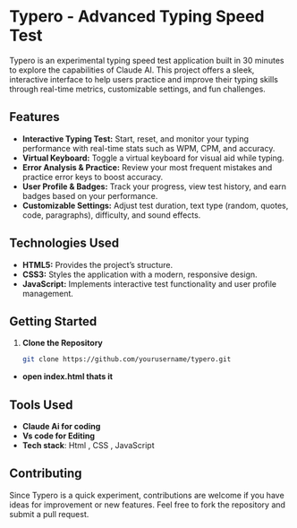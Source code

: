 # Typero - Advanced Typing Speed Test

Typero is an experimental typing speed test application built in 30 minutes to explore the capabilities of Claude AI. This project offers a sleek, interactive interface to help users practice and improve their typing skills through real-time metrics, customizable settings, and fun challenges.

## Features

- **Interactive Typing Test:** Start, reset, and monitor your typing performance with real-time stats such as WPM, CPM, and accuracy.
- **Virtual Keyboard:** Toggle a virtual keyboard for visual aid while typing.
- **Error Analysis & Practice:** Review your most frequent mistakes and practice error keys to boost accuracy.
- **User Profile & Badges:** Track your progress, view test history, and earn badges based on your performance.
- **Customizable Settings:** Adjust test duration, text type (random, quotes, code, paragraphs), difficulty, and sound effects.

## Technologies Used

- **HTML5:** Provides the project’s structure.
- **CSS3:** Styles the application with a modern, responsive design.
- **JavaScript:** Implements interactive test functionality and user profile management.

## Getting Started

1. **Clone the Repository**
   ```bash
   git clone https://github.com/yourusername/typero.git

- **open index.html thats it**

## Tools Used
- **Claude Ai for coding**
- **Vs code for Editing**
- **Tech stack**: Html , CSS , JavaScript

## Contributing
Since Typero is a quick experiment, contributions are welcome if you have ideas for improvement or new features. Feel free to fork the repository and submit a pull request.

